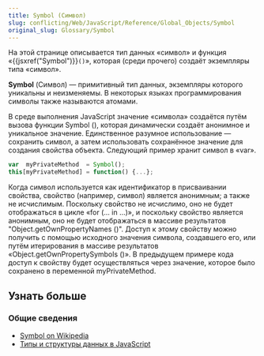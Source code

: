 ```yaml
---
title: Symbol (Символ)
slug: conflicting/Web/JavaScript/Reference/Global_Objects/Symbol
original_slug: Glossary/Symbol
---
```


На этой странице описывается тип данных «символ» и функция «{{jsxref("Symbol")}}`()`», которая (среди прочего) создаёт экземпляры типа «символ».

**Symbol** (Символ) — примитивный тип данных, экземпляры которого уникальны и неизменяемы. В некоторых языках программирования символы также называются атомами.

В среде выполнения JavaScript значение «символа» создаётся путём вызова функции Symbol (), которая динамически создаёт анонимное и уникальное значение. Единственное разумное использование — сохранить символ, а затем использовать сохранённое значение для создания свойства объекта. Следующий пример хранит символ в «var».

```js
var  myPrivateMethod  = Symbol();
this[myPrivateMethod] = function() {...};
```

Когда символ используется как идентификатор в присваивании свойства, свойство (например, символ) является анонимным; а также не исчислимым. Поскольку свойство не исчислимо, оно не будет отображаться в цикле «for (... in ...)», и поскольку свойство является анонимным, оно не будет отображаться в массиве результатов "Object.getOwnPropertyNames ()". Доступ к этому свойству можно получить с помощью исходного значения символа, создавшего его, или путём итерирования в массиве результатов «Object.getOwnPropertySymbols ()». В предыдущем примере кода доступ к свойству будет осуществляться через значение, которое было сохранено в переменной myPrivateMethod.

## Узнать больше

### Общие сведения

- [Symbol on Wikipedia](http://en.wikipedia.org/wiki/Symbol_%28programming%29)
- [Типы и структуры данных в JavaScript](/ru/docs/Web/JavaScript/Data_structures)

